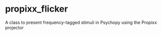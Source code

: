# propixx_flicker
A class to present frequency-tagged stimuli in Psychopy using the Propixx projector
